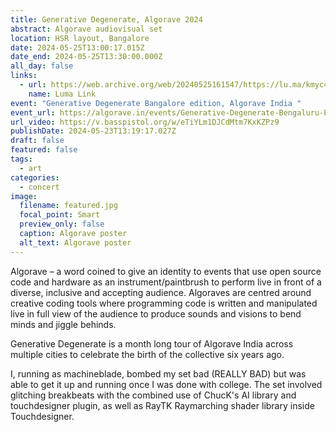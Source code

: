 ```yaml
---
title: Generative Degenerate, Algorave 2024
abstract: Algorave audiovisual set
location: HSR layout, Bangalore
date: 2024-05-25T13:00:17.015Z
date_end: 2024-05-25T13:30:00.000Z
all_day: false
links:
  - url: https://web.archive.org/web/20240525161547/https://lu.ma/kmyc4sxp
    name: Luma Link
event: "Generative Degenerate Bangalore edition, Algorave India "
event_url: https://algorave.in/events/Generative-Degenerate-Bengaluru-Edition.html
url_video: https://v.basspistol.org/w/eTiYLm1DJCdMtm7KxKZPz9
publishDate: 2024-05-23T13:19:17.027Z
draft: false
featured: false
tags:
  - art
categories:
  - concert
image:
  filename: featured.jpg
  focal_point: Smart
  preview_only: false
  caption: Algorave poster
  alt_text: Algorave poster
---
```



Algorave – a word coined to give an identity to events that use open source code and hardware as an instrument/paintbrush to perform live in front of a diverse, inclusive and accepting audience. Algoraves are centred around creative coding tools where programming code is written and manipulated live in full view of the audience to produce sounds and visions to bend minds and jiggle behinds.

Generative Degenerate is a month long tour of Algorave India across multiple cities to celebrate the birth of the collective six years ago.

I, running as machineblade, bombed my set bad (REALLY BAD) but was able to get it up and running once I was done with college. The set involved glitching breakbeats with the combined use of ChucK's AI library and touchdesigner plugin, as well as RayTK Raymarching shader library inside Touchdesigner.
